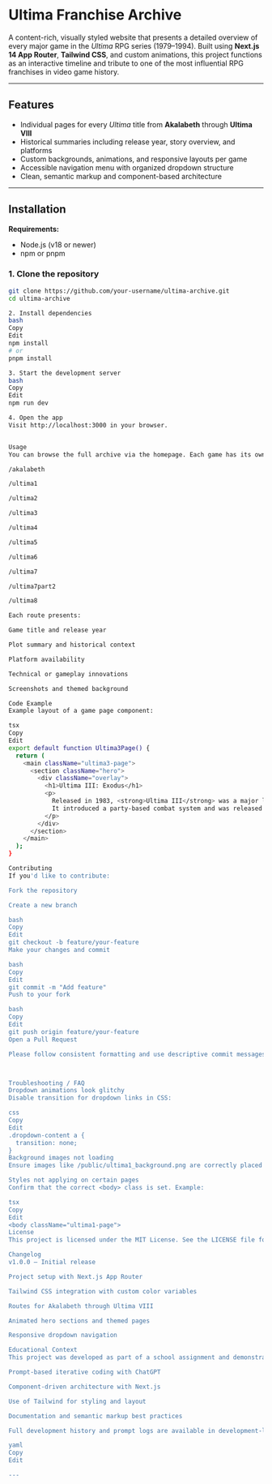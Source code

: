 # Ultima Franchise Archive

A content-rich, visually styled website that presents a detailed overview of every major game in the _Ultima_ RPG series (1979–1994). Built using **Next.js 14 App Router**, **Tailwind CSS**, and custom animations, this project functions as an interactive timeline and tribute to one of the most influential RPG franchises in video game history.

---

## Features

- Individual pages for every _Ultima_ title from **Akalabeth** through **Ultima VIII**
- Historical summaries including release year, story overview, and platforms
- Custom backgrounds, animations, and responsive layouts per game
- Accessible navigation menu with organized dropdown structure
- Clean, semantic markup and component-based architecture

---

## Installation

**Requirements:**

- Node.js (v18 or newer)
- npm or pnpm

### 1. Clone the repository

```bash
git clone https://github.com/your-username/ultima-archive.git
cd ultima-archive

2. Install dependencies
bash
Copy
Edit
npm install
# or
pnpm install

3. Start the development server
bash
Copy
Edit
npm run dev

4. Open the app
Visit http://localhost:3000 in your browser.


Usage
You can browse the full archive via the homepage. Each game has its own route, for example:

/akalabeth

/ultima1

/ultima2

/ultima3

/ultima4

/ultima5

/ultima6

/ultima7

/ultima7part2

/ultima8

Each route presents:

Game title and release year

Plot summary and historical context

Platform availability

Technical or gameplay innovations

Screenshots and themed background

Code Example
Example layout of a game page component:

tsx
Copy
Edit
export default function Ultima3Page() {
  return (
    <main className="ultima3-page">
      <section className="hero">
        <div className="overlay">
          <h1>Ultima III: Exodus</h1>
          <p>
            Released in 1983, <strong>Ultima III</strong> was a major leap forward in RPG design.
            It introduced a party-based combat system and was released on Apple II, C64, IBM PC, and NES.
          </p>
        </div>
      </section>
    </main>
  );
}

Contributing
If you'd like to contribute:

Fork the repository

Create a new branch

bash
Copy
Edit
git checkout -b feature/your-feature
Make your changes and commit

bash
Copy
Edit
git commit -m "Add feature"
Push to your fork

bash
Copy
Edit
git push origin feature/your-feature
Open a Pull Request

Please follow consistent formatting and use descriptive commit messages.



Troubleshooting / FAQ
Dropdown animations look glitchy
Disable transition for dropdown links in CSS:

css
Copy
Edit
.dropdown-content a {
  transition: none;
}
Background images not loading
Ensure images like /public/ultima1_background.png are correctly placed and paths are correct.

Styles not applying on certain pages
Confirm that the correct <body> class is set. Example:

tsx
Copy
Edit
<body className="ultima1-page">
License
This project is licensed under the MIT License. See the LICENSE file for details.

Changelog
v1.0.0 – Initial release

Project setup with Next.js App Router

Tailwind CSS integration with custom color variables

Routes for Akalabeth through Ultima VIII

Animated hero sections and themed pages

Responsive dropdown navigation

Educational Context
This project was developed as part of a school assignment and demonstrates:

Prompt-based iterative coding with ChatGPT

Component-driven architecture with Next.js

Use of Tailwind for styling and layout

Documentation and semantic markup best practices

Full development history and prompt logs are available in development-log.md.

yaml
Copy
Edit

---
```
